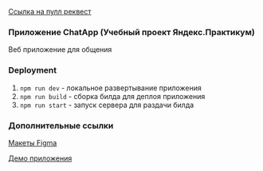 [Ссылка на пулл реквест](https://github.com/Nick-KNA/middle.messenger.praktikum.yandex/pull/3)

### Приложение ChatApp (Учебный проект Яндекс.Практикум)
Веб приложение для общения

### Deployment

1. `npm run dev` - локальное развертывание приложения
2. `npm run build` - сборка билда для деплоя приложения
3. `npm run start` - запуск сервера для раздачи билда

### Дополнительные ссылки
[Макеты Figma](https://www.figma.com/file/7FNaRypKxISxhvGz5WVVUV/Chat-App?node-id=0%3A1)

[Демо приложения](https://kind-payne-fbf39f.netlify.app/)

